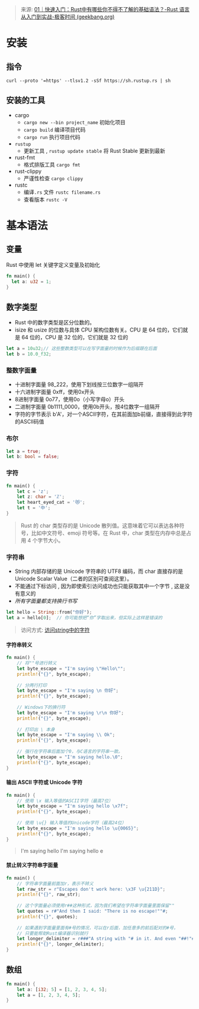 > 来源: [01｜快速入门：Rust中有哪些你不得不了解的基础语法？-Rust 语言从入门到实战-极客时间 (geekbang.org)](https://time.geekbang.org/column/article/718865)


# 安装

## 指令

```shell
curl --proto '=https' --tlsv1.2 -sSf https://sh.rustup.rs | sh
```

## 安装的工具

- cargo
	- `cargo new --bin project_name` 初始化项目
	- `cargo build` 编译项目代码
	- `cargo run` 执行项目代码
- `rustup`
	- 更新工具 , `rustup update stable` 将 Rust Stable 更新到最新
- rust-fmt
	- 格式排版工具 `cargo fmt`
- rust-clippy
	- 严谨性检查 `cargo clippy`
- rustc
	- 编译`.rs` 文件 `rustc filename.rs`
	- 查看版本 `rustc -V`


# 基本语法

## 变量
Rust 中使用 let 关键字定义变量及初始化
```rust
fn main() {
  let a: u32 = 1;
}
```


## 数字类型
- Rust 中的数字类型是区分位数的。
- isize 和 usize 的位数与具体 CPU 架构位数有关。CPU 是 64 位的，它们就是 64 位的，CPU 是 32 位的，它们就是 32 位的
```rust
let a = 10u32;// 这些整数类型可以在写字面量的时候作为后缀跟在后面
let b = 10.0_f32;
```

### 整数字面量
- 十进制字面量 98_222，使用下划线按三位数字一组隔开
- 十六进制字面量 0xff，使用0x开头
- 8进制字面量 0o77，使用0o（小写字母o）开头
- 二进制字面量 0b1111_0000，使用0b开头，按4位数字一组隔开
- 字符的字节表示 b'A'，对一个ASCII字符，在其前面加b前缀，直接得到此字符的ASCII码值

### 布尔
```rust
let a = true;
let b: bool = false;
```

### 字符
```rust
fn main() {
    let c = 'z';
    let z: char = 'ℤ'; 
    let heart_eyed_cat = '😻';
    let t = '中';
}
```
> Rust 的 char 类型存的是 Unicode 散列值。这意味着它可以表达各种符号，比如中文符号、emoji 符号等。在 Rust 中，char 类型在内存中总是占用 4 个字节大小。

### 字符串

- String 内部存储的是 Unicode 字符串的 UTF8 编码，而 char 直接存的是 Unicode Scalar Value（二者的区别可查阅这里）。
- 不能通过下标访问 , 因为即使索引访问成功也只能获取其中一个字节 , 这是没有意义的
- *所有字面量都支持换行书写*
```rust
let hello = String::from("你好");
let a = hello[0];  // 你可能想把“你”字取出来，但实际上这样是错误的
```
> 访问方式: [访问string中的字符](../../其他积累/Rust/访问string中的字符.md)


#### 字符串转义
```rust
fn main() {
    // 将""号进行转义
    let byte_escape = "I'm saying \"Hello\"";
    println!("{}", byte_escape);
    
    // 分两行打印
    let byte_escape = "I'm saying \n 你好";
    println!("{}", byte_escape);
    
    // Windows下的换行符
    let byte_escape = "I'm saying \r\n 你好";
    println!("{}", byte_escape);
    
    // 打印出 \ 本身
    let byte_escape = "I'm saying \\ Ok";
    println!("{}", byte_escape);
    
    // 强行在字符串后面加个0，与C语言的字符串一致。
    let byte_escape = "I'm saying hello.\0";
    println!("{}", byte_escape);
}
```

#### 输出 ASCII 字符或 Unicode 字符

```rust
fn main() {
    // 使用 \x 输入等值的ASCII字符（最高7位）
    let byte_escape = "I'm saying hello \x7f";
    println!("{}", byte_escape);
    
    // 使用 \u{} 输入等值的Unicode字符（最高24位）
    let byte_escape = "I'm saying hello \u{0065}";
    println!("{}", byte_escape);
}
```
> I'm saying hello 
  I'm saying hello e


#### 禁止转义字符串字面量
```rust
fn main() {
    // 字符串字面量前面加r，表示不转义
    let raw_str = r"Escapes don't work here: \x3F \u{211D}";
    println!("{}", raw_str);
    
    // 这个字面量必须使用r##这种形式，因为我们希望在字符串字面量里面保留""
    let quotes = r#"And then I said: "There is no escape!""#;
    println!("{}", quotes);
    
    // 如果遇到字面量里面有#号的情况，可以在r后面，加任意多的前后配对的#号，
    // 只要能帮助Rust编译器识别就行
    let longer_delimiter = r###"A string with "# in it. And even "##!"###;
    println!("{}", longer_delimiter);
}
```



## 数组

```rust
fn main() {
    let a: [i32; 5] = [1, 2, 3, 4, 5];
    let a = [1, 2, 3, 4, 5];
}
```